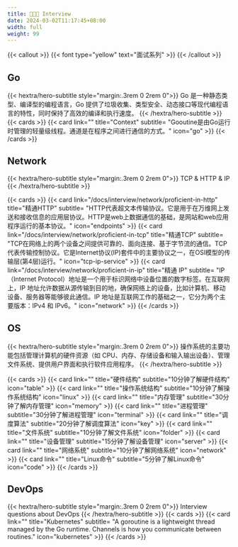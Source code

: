 ```yaml
---
title: 🧑🏽‍💻 Interview
date: 2024-03-02T11:17:45+08:00
width: full
weight: 99
---
```


{{< callout >}}
{{< font type="yellow" text="面试系列" >}}
{{< /callout >}}

## Go

{{< hextra/hero-subtitle style="margin:.3rem 0 2rem 0">}}
Go 是一种静态类型、编译型的编程语言，Go 提供了垃圾收集、类型安全、动态接口等现代编程语言的特性，同时保持了高效的编译和执行速度。
{{< /hextra/hero-subtitle >}}
{{< cards >}}
{{< card link="" title="Context" subtitle= "Gooutine是由Go运行时管理的轻量级线程。通道是在程序之间进行通信的方式。" icon="go" >}}
{{< /cards >}}

## Network

{{< hextra/hero-subtitle style="margin:.3rem 0 2rem 0">}}
TCP & HTTP & IP
{{< /hextra/hero-subtitle >}}

{{< cards >}}
{{< card link="/docs/interview/network/proficient-in-http" title="精通HTTP" subtitle= "HTTP代表超文本传输协议。它是用于在万维网上发送和接收信息的应用层协议。HTTP是web上数据通信的基础，是网站和web应用程序运行的基本协议。" icon="endpoints" >}}
{{< card link="/docs/interview/network/proficient-in-tcp" title="精通TCP" subtitle= "TCP在网络上的两个设备之间提供可靠的、面向连接、基于字节流的通信。TCP代表传输控制协议。它是Internet协议(IP)套件中的主要协议之一，在OSI模型的传输层(第4层)运行。" icon="tcp-ip-service" >}}
{{< card link="/docs/interview/network/proficient-in-ip" title="精通 IP" subtitle= "IP（Internet Protocol）地址是一个用于标识网络中设备位置的数字标签。在互联网上，IP 地址允许数据从源传输到目的地，确保网络上的设备，比如计算机、移动设备、服务器等能够彼此通信。IP 地址是互联网工作的基础之一，它分为两个主要版本：IPv4 和 IPv6。" icon="network" >}}
{{< /cards >}}

## OS

{{< hextra/hero-subtitle style="margin:.3rem 0 2rem 0">}}
操作系统的主要功能包括管理计算机的硬件资源（如 CPU、内存、存储设备和输入输出设备）、管理文件系统、提供用户界面和执行软件应用程序。
{{< /hextra/hero-subtitle >}}

{{< cards >}}
{{< card link="" title="硬件结构" subtitle="10分钟了解硬件结构" icon="table" >}}
{{< card link="" title="操作系统结构" subtitle="10分钟了解操作系统结构" icon="linux" >}}
{{< card link="" title="内存管理" subtitle="30分钟了解内存管理" icon="memory" >}}
{{< card link="" title="进程管理" subtitle="30分钟了解进程管理" icon="terminal" >}}
{{< card link="" title="调度算法" subtitle="20分钟了解调度算法" icon="key" >}}
{{< card link="" title="文件系统" subtitle="10分钟了解文件系统" icon="folder" >}}
{{< card link="" title="设备管理" subtitle="15分钟了解设备管理" icon="server" >}}
{{< card link="" title="网络系统" subtitle="10分钟了解网络系统" icon="network" >}}
{{< card link="" title="Linux命令" subtitle="5分钟了解Linux命令" icon="code" >}}
{{< /cards >}}

## DevOps

{{< hextra/hero-subtitle style="margin:.3rem 0 2rem 0">}}
Interview questions about DevOps
{{< /hextra/hero-subtitle >}}
{{< cards >}}
{{< card link="" title="Kubernetes" subtitle= "A goroutine is a lightweight thread managed by the Go runtime. Channels is how you communicate between routines." icon="kubernetes" >}}
{{< /cards >}}
